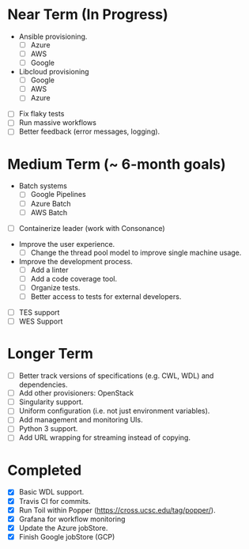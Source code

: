 # Near Term (In Progress)
* Ansible provisioning.
   - [ ] Azure
   - [ ] AWS
   - [ ] Google
*  Libcloud provisioning
   - [ ] Google
   - [ ] AWS
   - [ ] Azure
- [ ] Fix flaky tests
- [ ] Run massive workflows
- [ ] Better feedback (error messages, logging).

# Medium Term (~ 6-month goals)
* Batch systems
   - [ ] Google Pipelines
   - [ ] Azure Batch
   - [ ] AWS Batch
- [ ] Containerize leader (work with Consonance)
* Improve the user experience.
   - [ ] Change the thread pool model to improve single machine usage.
* Improve the development process.
   - [ ] Add a linter
   - [ ] Add a code coverage tool.
   - [ ] Organize tests.
   - [ ] Better access to tests for external developers.
- [ ] TES support
- [ ] WES Support

# Longer Term
- [ ] Better track versions of specifications (e.g. CWL, WDL) and dependencies.
- [ ] Add other provisioners: OpenStack
- [ ] Singularity support.
- [ ] Uniform configuration (i.e. not just environment variables).
- [ ] Add management and monitoring UIs.
- [ ] Python 3 support.
- [ ] Add URL wrapping for streaming instead of copying.

# Completed
- [x] Basic WDL support.
- [x] Travis CI for commits.
 - [x] Run Toil within Popper (https://cross.ucsc.edu/tag/popper/).
 - [x] Grafana for workflow monitoring
- [x]  Update the Azure jobStore.
 - [x] Finish Google jobStore (GCP)
